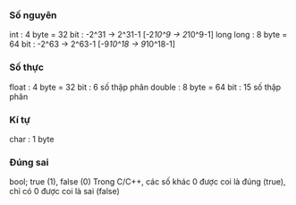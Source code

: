 
### Số nguyên 
int : 4 byte = 32 bit : -2^31 -> 2^31-1 [-2*10^9 -> 2*10^9-1]
long long : 8 byte = 64 bit : -2^63 -> 2^63-1 [-9*10^18 -> 9*10^18-1]
### Số thực 
float : 4 byte = 32 bit : 6 số thập phân 
double : 8 byte = 64 bit : 15 số thập phân
### Kí tự 
char : 1 byte  
### Đúng sai
bool; true (1), false (0)
Trong C/C++, các số khác 0 được coi là đúng (true), chỉ có 0 được coi là sai (false)
